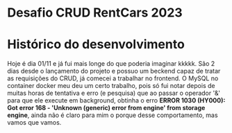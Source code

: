 # Desafio CRUD RentCars 2023

# Histórico do desenvolvimento
Hoje é dia 01/11 e já fui mais longe do que poderia imaginar kkkkk. São 2 dias desde o lançamento do projeto e possuo um beckend capaz de tratar as requisições do CRUD, já comecei a trabalhar no frontend. O MySQL no container docker meu deu um certo trabalho, pois só fui notar depois de muitas horas de tentativa e erro (e pesquisa) que ao passar o operador '&' para que ele execute em background, obtinha o erro **ERROR 1030 (HY000): Got error 168 - 'Unknown (generic) error from engine' from storage engine**, ainda não é claro para mim o porque desse comportamento, mas vamos que vamos.